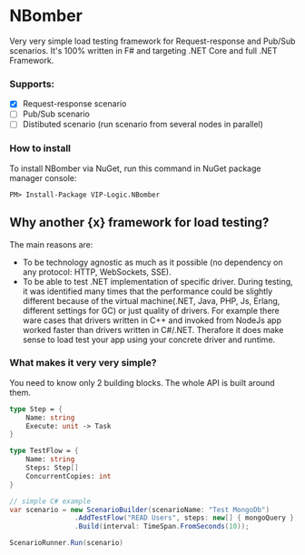# NBomber
Very very simple load testing framework for Request-response and Pub/Sub scenarios. It's 100% written in F# and targeting .NET Core and full .NET Framework.

### Supports:
- [x] Request-response scenario
- [ ] Pub/Sub scenario
- [ ] Distibuted scenario (run scenario from several nodes in parallel)

### How to install
To install NBomber via NuGet, run this command in NuGet package manager console:
```code
PM> Install-Package VIP-Logic.NBomber
```

## Why another {x} framework for load testing?
The main reasons are:
 - To be technology agnostic as much as it possible (no dependency on any protocol: HTTP, WebSockets, SSE).
 - To be able to test .NET implementation of specific driver. During testing, it was identified many times that the performance could be slightly different because of the virtual machine(.NET, Java, PHP, Js, Erlang, different settings for GC) or just quality of drivers. For example there ware cases that drivers written in C++ and invoked from NodeJs app worked faster than drivers written in C#/.NET. Therafore it does make sense to load test your app using your concrete driver and runtime.

### What makes it very very simple? 
You need to know only 2 building blocks. The whole API is built around them.
```fsharp
type Step = {
    Name: string
    Execute: unit -> Task
}

type TestFlow = {
    Name: string
    Steps: Step[]
    ConcurrentCopies: int
}
```
```csharp
// simple C# example
var scenario = new ScenarioBuilder(scenarioName: "Test MongoDb")                
                .AddTestFlow("READ Users", steps: new[] { mongoQuery }, concurrentCopies: 10)                
                .Build(interval: TimeSpan.FromSeconds(10));

ScenarioRunner.Run(scenario)
```

